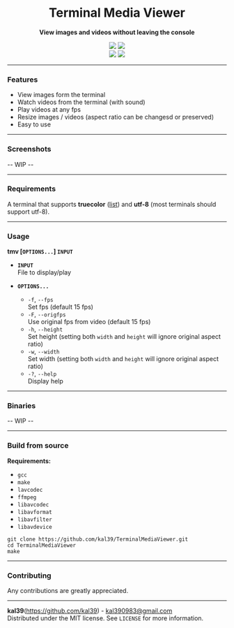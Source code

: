 <p align="center">
	<h1 align="center"><b>Terminal Media Viewer</b></h1>
	<p align="center"><b>View images and videos without leaving the console</b></p>
	<p align="center">
	<img src="https://img.shields.io/github/license/kal39/TerminalMediaViewer">
	<img src="https://img.shields.io/github/issues/kal39/TerminalMediaViewer">
	<br>
	<img src="https://img.shields.io/github/repo-size/kal39/TerminalMediaViewer">
	<img src="https://img.shields.io/github/languages/top/kal39/TerminalMediaViewer">
	<!--- <img src="https://img.shields.io/github/v/release/kal39/TerminalMediaViewer"> --->
	</p>
</p>

----

### Features

* View images form the terminal
* Watch videos from the terminal (with sound)
* Play videos at any fps
* Resize images / videos (aspect ratio can be changesd or preserved)
* Easy to use

----

### Screenshots

-- WIP --

----

### Requirements

A terminal that supports **truecolor** ([list](https://gist.github.com/XVilka/8346728)) and **utf-8** (most terminals should support utf-8).

----

### Usage

**tmv [`OPTIONS...`] `INPUT`**

* **`INPUT`**  
	File to display/play

* **`OPTIONS...`**  
	* `-f`, `--fps`  
		Set fps (default 15 fps)
	* `-F`, `--origfps`  
		Use original fps from video (default 15 fps)
	* `-h`, `--height`  
		Set height (setting both `width` and `height` will ignore original aspect ratio)
	* `-w`, `--width`  
		Set width (setting both `width` and `height` will ignore original aspect ratio)
	* `-?`, `--help `  
		Display help


----

### Binaries

-- WIP --

----

### Build from source

**Requirements:**
* `gcc`
* `make`
* `lavcodec`
* `ffmpeg`
* `libavcodec`
* `libavformat`
* `libavfilter`
* `libavdevice`

```
git clone https://github.com/kal39/TerminalMediaViewer.git
cd TerminalMediaViewer
make
```

----

### Contributing
Any contributions are greatly appreciated.

----

**kal39**(https://github.com/kal39) - kal390983@gmail.com  
Distributed under the MIT license. See `LICENSE` for more information.
